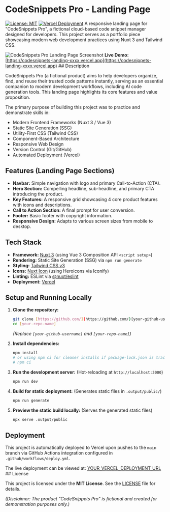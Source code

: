 # CodeSnippets Pro - Landing Page

[![License: MIT](https://img.shields.io/badge/License-MIT-blue.svg)](https://opensource.org/licenses/MIT)
[![Vercel Deployment](https://img.shields.io/badge/Vercel-Deployed-brightgreen?logo=vercel)](https://codesnippets-landing-xxxx.vercel.app) A responsive landing page for "CodeSnippets Pro", a fictional cloud-based code snippet manager designed for developers. This project serves as a portfolio piece showcasing modern web development practices using Nuxt 3 and Tailwind CSS.

![CodeSnippets Pro Landing Page Screenshot](screenshot.png) **Live Demo:** [https://codesnippets-landing-xxxx.vercel.app](https://codesnippets-landing-xxxx.vercel.app) ## Description

CodeSnippets Pro (a fictional product) aims to help developers organize, find, and reuse their trusted code patterns instantly, serving as an essential companion to modern development workflows, including AI code generation tools. This landing page highlights its core features and value proposition.

The primary purpose of building this project was to practice and demonstrate skills in:
* Modern Frontend Frameworks (Nuxt 3 / Vue 3)
* Static Site Generation (SSG)
* Utility-First CSS (Tailwind CSS)
* Component-Based Architecture
* Responsive Web Design
* Version Control (Git/GitHub)
* Automated Deployment (Vercel)

## Features (Landing Page Sections)

* **Navbar:** Simple navigation with logo and primary Call-to-Action (CTA).
* **Hero Section:** Compelling headline, sub-headline, and primary CTA introducing the product.
* **Key Features:** A responsive grid showcasing 4 core product features with icons and descriptions.
* **Call to Action Section:** A final prompt for user conversion.
* **Footer:** Basic footer with copyright information.
* **Responsive Design:** Adapts to various screen sizes from mobile to desktop.

## Tech Stack

* **Framework:** [Nuxt 3](https://nuxt.com/) (using Vue 3 Composition API `<script setup>`)
* **Rendering:** Static Site Generation (SSG) via `npm run generate`
* **Styling:** [Tailwind CSS v3](https://tailwindcss.com/)
* **Icons:** [Nuxt Icon](https://nuxt.com/modules/icon) (using Heroicons via Iconify)
* **Linting:** ESLint via [@nuxt/eslint](https://nuxt.com/modules/eslint)
* **Deployment:** [Vercel](https://vercel.com/)

## Setup and Running Locally

1.  **Clone the repository:**
    ```bash
    git clone [https://github.com/](https://github.com/)[your-github-username]/[your-repo-name].git
    cd [your-repo-name]
    ```
    *(Replace `[your-github-username]` and `[your-repo-name]`)*

2.  **Install dependencies:**
    ```bash
    npm install
    # or using npm ci for cleaner installs if package-lock.json is tracked
    # npm ci
    ```

3.  **Run the development server:**
    (Hot-reloading at `http://localhost:3000`)
    ```bash
    npm run dev
    ```

4.  **Build for static deployment:**
    (Generates static files in `.output/public/`)
    ```bash
    npm run generate
    ```

5.  **Preview the static build locally:**
    (Serves the generated static files)
    ```bash
    npx serve .output/public
    ```

## Deployment

This project is automatically deployed to Vercel upon pushes to the `main` branch via GitHub Actions integration configured in `.github/workflows/deploy.yml`.

The live deployment can be viewed at: [YOUR_VERCEL_DEPLOYMENT_URL](https://codesnippets-landing-xxxx.vercel.app) ## License

This project is licensed under the **MIT License**. See the [LICENSE](LICENSE) file for details.

*(Disclaimer: The product "CodeSnippets Pro" is fictional and created for demonstration purposes only.)*

